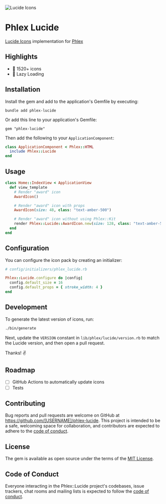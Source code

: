 ![Lucide Icons](https://github.com/user-attachments/assets/479b586a-8f43-43ee-b8bc-1b4f697f22a4)

# Phlex Lucide

[Lucide Icons](https://lucide.dev/) implementation for [Phlex](https://phlex.fun/)

## Highlights
- 🎨 1520+ icons
- 🚀 Lazy Loading

## Installation

Install the gem and add to the application's Gemfile by executing:

    bundle add phlex-lucide

Or add this line to your application's Gemfile:

    gem "phlex-lucide"

Then add the following to your `ApplicationComponent`:
    
```ruby
class ApplicationComponent < Phlex::HTML
  include Phlex::Lucide
end
```

## Usage

```ruby
class Home::IndexView < ApplicationView
  def view_template
    # Render "award" icon
    AwardIcon()

    # Render "award" icon with props
    AwardIcon(size: 48, class: "text-amber-500")

    # Render "award" icon without using Phlex::Kit
    render Phlex::Lucide::AwardIcon.new(size: 128, class: "text-amber-500")
  end
end
```

## Configuration

You can configure the icon pack by creating an initializer:

```ruby
# config/initializers/phlex_lucide.rb

Phlex::Lucide.configure do |config|
  config.default_size = 16
  config.default_props = { stroke_width: 4 }
end
```

## Development

To generate the latest version of icons, run:

```bash
./bin/generate
```

Next, update the `VERSION` constant in `lib/phlex/lucide/version.rb` to match the Lucide version, and then open a pull request.

Thanks! ✌️

## Roadmap

- [ ] GitHub Actions to automatically update icons
- [ ] Tests

## Contributing

Bug reports and pull requests are welcome on GitHub at https://github.com/[USERNAME]/phlex-lucide. This project is intended to be a safe, welcoming space for collaboration, and contributors are expected to adhere to the [code of conduct](https://github.com/[USERNAME]/phlex-lucide/blob/main/CODE_OF_CONDUCT.md).

## License

The gem is available as open source under the terms of the [MIT License](https://opensource.org/licenses/MIT).

## Code of Conduct

Everyone interacting in the Phlex::Lucide project's codebases, issue trackers, chat rooms and mailing lists is expected to follow the [code of conduct](https://github.com/[USERNAME]/phlex-lucide/blob/main/CODE_OF_CONDUCT.md).
